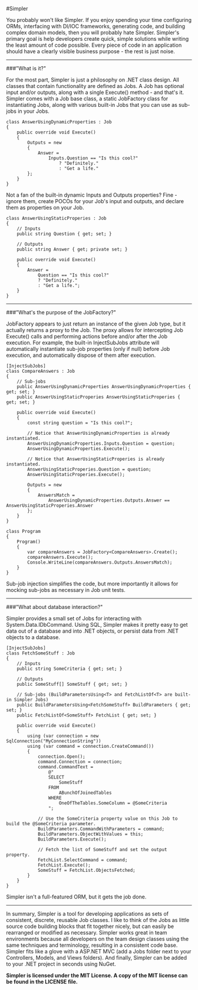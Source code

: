 #Simpler

You probably won't like Simpler.  If you enjoy spending your time configuring ORMs, interfacing with DI/IOC frameworks, generating code, and building complex domain models, then you will probably hate Simpler.  Simpler's primary goal is help developers create quick, simple solutions while writing the least amount of code possible.  Every piece of code in an application should have a clearly visible business purpose - the rest is just noise.

---

###"What is it?"

For the most part, Simpler is just a philosophy on .NET class design.  All classes that contain functionality are defined as Jobs.  A Job has optional input and/or outputs, along with a single Execute() method - and that's it.  Simpler comes with a Job base class, a static JobFactory class for instantiating Jobs, along with various built-in Jobs that you can use as sub-jobs in your Jobs.

    class AnswerUsingDynamicProperties : Job
    {
        public override void Execute()
        {
            Outputs = new
            {
                Answer =
                    Inputs.Question == "Is this cool?"
                        ? "Definitely."
                        : "Get a life."
            };
        }
    }

Not a fan of the built-in dynamic Inputs and Outputs properties?  Fine - ignore them, create POCOs for your Job's input and outputs, and declare them as properties on your Job.

    class AnswerUsingStaticProperies : Job
    {
        // Inputs
        public string Question { get; set; }

        // Outputs
        public string Answer { get; private set; }

        public override void Execute()
        {
            Answer =
                Question == "Is this cool?"
                ? "Definitely."
                : "Get a life.";
        }
    }

---

###"What's the purpose of the JobFactory?"

JobFactory appears to just return an instance of the given Job type, but it actually returns a proxy to the Job.  The proxy allows for intercepting Job Execute() calls and performing actions before and/or after the Job execution.  For example, the built-in InjectSubJobs attribute will automatically instantiate sub-job properties (only if null) before Job execution, and automatically dispose of them after execution.

    [InjectSubJobs]
    class CompareAnswers : Job
    {
        // Sub-jobs
        public AnswerUsingDynamicProperties AnswerUsingDynamicProperties { get; set; }
        public AnswerUsingStaticProperies AnswerUsingStaticProperies { get; set; }

        public override void Execute()
        {
            const string question = "Is this cool?";

            // Notice that AnswerUsingDynamicProperties is already instantiated.
            AnswerUsingDynamicProperties.Inputs.Question = question;
            AnswerUsingDynamicProperties.Execute();

            // Notice that AnswerUsingStaticProperies is already instantiated.
            AnswerUsingStaticProperies.Question = question;
            AnswerUsingStaticProperies.Execute();

            Outputs = new
            {
                AnswersMatch =
                    AnswerUsingDynamicProperties.Outputs.Answer == AnswerUsingStaticProperies.Answer
            };
        }
    }

    class Program
    {
        Program()
        {
            var compareAnswers = JobFactory<CompareAnswers>.Create();
            compareAnswers.Execute();
            Console.WriteLine(compareAnswers.Outputs.AnswersMatch);
        }
    }

Sub-job injection simplifies the code, but more importantly it allows for mocking sub-jobs as necessary in Job unit tests.

---

###"What about database interaction?"

Simpler provides a small set of Jobs for interacting with System.Data.IDbCommand.  Using SQL, Simpler makes it pretty easy to get data out of a database and into .NET objects, or persist data from .NET objects to a database.

    [InjectSubJobs]
    class FetchSomeStuff : Job
    {
        // Inputs
        public string SomeCriteria { get; set; }

        // Outputs
        public SomeStuff[] SomeStuff { get; set; }

        // Sub-jobs (BuildParametersUsing<T> and FetchListOf<T> are built-in Simpler Jobs)
        public BuildParametersUsing<FetchSomeStuff> BuildParameters { get; set; }
        public FetchListOf<SomeStuff> FetchList { get; set; }

        public override void Execute()
        {
            using (var connection = new SqlConnection("MyConnectionString"))
            using (var command = connection.CreateCommand())
            {
                connection.Open();
                command.Connection = connection;
                command.CommandText =
                    @"
                    SELECT 
                        SomeStuff
                    FROM 
                        ABunchOfJoinedTables
                    WHERE 
                        OneOfTheTables.SomeColumn = @SomeCriteria 
                    ";

                // Use the SomeCriteria property value on this Job to build the @SomeCriteria parameter.
                BuildParameters.CommandWithParameters = command;
                BuildParameters.ObjectWithValues = this;
                BuildParameters.Execute();

                // Fetch the list of SomeStuff and set the output property.
                FetchList.SelectCommand = command;
                FetchList.Execute();
                SomeStuff = FetchList.ObjectsFetched;
            }
        }
    }

Simpler isn't a full-featured ORM, but it gets the job done.

---

In summary, Simpler is a tool for developing applications as sets of consistent, discrete, reusable Job classes.  I like to think of the Jobs as little source code building blocks that fit together nicely, but can easily be rearranged or modified as necessary.  Simpler works great in team environments because all developers on the team design classes using the same techniques and terminology, resulting in a consistent code base.  Simpler fits like a glove with a ASP.NET MVC (add a Jobs folder next to your Controllers, Models, and Views folders).  And finally, Simpler can be added to your .NET project in seconds using NuGet.

**Simpler is licensed under the MIT License.  A copy of the MIT license can be found in the LICENSE file.**
